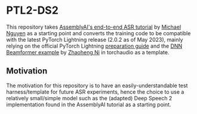 # PTL2-DS2

This repository takes [AssemblyAI's end-to-end ASR tutorial](https://www.assemblyai.com/blog/end-to-end-speech-recognition-pytorch/) by [Michael Nguyen](https://www.assemblyai.com/blog/author/michael/) as a starting point and converts the training code to be compatible with the latest PyTorch Lightning release (2.0.2 as of May 2023), mainly relying on the official PyTorch Lightning [preparation guide](https://lightning.ai/docs/pytorch/stable/starter/converting.html) and the [DNN Beamformer example](https://github.com/pytorch/audio/tree/main/examples/dnn_beamformer) by [
Zhaoheng Ni](https://nateanl.github.io/) in torchaudio as a template.

## Motivation

The motivation for this repository is to have an easily-understandable test harness/template for future ASR experiments, hence the choice to use a relatively small/simple model such as the (adapted) Deep Speech 2 implementation found in the AssemblyAI tutorial as a starting point.
